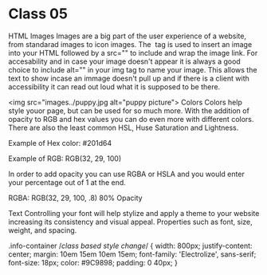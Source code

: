 # Class 05

HTML
Images
Images are a big part of the user experience of a website, from standarad images to icon images. The <img> tag is used to insert an image into your HTML followed by a src="" to include and wrap the image link. For accesability and in case your image doesn't appear it is always a good choice to include alt="" in your img tag to name your image. This allows the text to show incase an immage doesn't pull up and if there is a client with accessibility it can read out loud what it is supposed to be there.

<img src="images../puppy.jpg alt="puppy picture"></img>
Colors
Colors help style youor page, but can be used for so much more. With the addition of opacity to RGB and hex values you can do even more with different colors. There are also the least common HSL, Huse Saturation and Lightness.

Example of Hex color: #201d64

Example of RGB: RGB(32, 29, 100)

In order to add opacity you can use RGBA or HSLA and you would enter your percentage out of 1 at the end.

RGBA: RGB(32, 29, 100, .8) 80% Opacity

Text
Controlling your font will help stylize and apply a theme to your website increasing its consistency and visual appeal. Properties such as font, size, weight, and spacing.

.info-container  /*class based style change*/
{
    width: 800px;
    justify-content: center;
    margin: 10em 15em 10em 15em;
    font-family: 'Electrolize', sans-serif;
    font-size: 18px;
    color: #9C9898;
    padding: 0 40px;
}